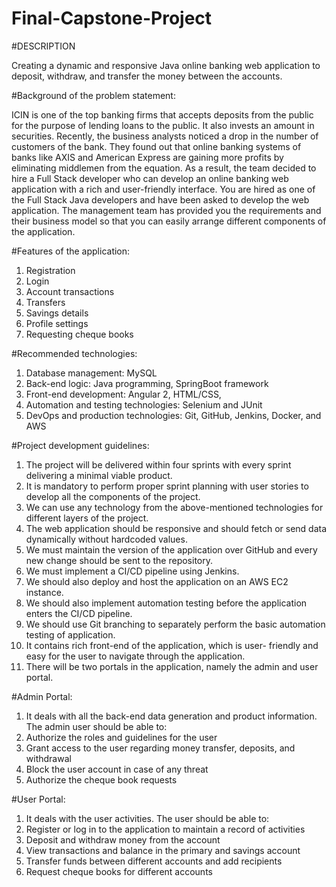 # Final-Capstone-Project


#DESCRIPTION

Creating a dynamic and responsive Java online banking web application to deposit, withdraw, and transfer the money between the accounts.

#Background of the problem statement:

ICIN is one of the top banking firms that accepts deposits from the public for the purpose of lending loans to the public. It also invests an amount in securities.
Recently, the business analysts noticed a drop in the number of customers of the bank. They found out that online banking systems of banks like AXIS and American Express are gaining more profits by eliminating middlemen from the equation. As a result, the team decided to hire a Full Stack developer who can develop an online banking web application with a rich and user-friendly interface.
You are hired as one of the Full Stack Java developers and have been asked to develop the web application. The management team has provided you the requirements and their business model so that you can easily arrange different components of the application.

#Features of the application:

1) Registration
2) Login
3) Account transactions
4) Transfers
5) Savings details
6) Profile settings
7) Requesting cheque books

#Recommended technologies:

1) Database management: MySQL
2) Back-end logic: Java programming, SpringBoot framework
3) Front-end development: Angular 2, HTML/CSS,
4) Automation and testing technologies: Selenium and JUnit
5) DevOps and production technologies: Git, GitHub, Jenkins, Docker, and AWS

#Project development guidelines:

1) The project will be delivered within four sprints with every sprint delivering a minimal viable product.
2) It is mandatory to perform proper sprint planning with user stories to develop all the components of the project.
3) We can use any technology from the above-mentioned technologies for different layers of the project.
4) The web application should be responsive and should fetch or send data dynamically without hardcoded values.
5) We must maintain the version of the application over GitHub and every new change should be sent to the repository.
6) We must implement a CI/CD pipeline using Jenkins.
7) We should also deploy and host the application on an AWS EC2 instance.
8) We should also implement automation testing before the application enters the CI/CD pipeline.
9) We should use Git branching to separately perform the basic automation testing of application.
10) It contains rich front-end of the application, which is user- friendly and easy for the user to navigate through the application.
11) There will be two portals in the application, namely the admin and user portal. 

#Admin Portal:

1) It deals with all the back-end data generation and product information. The admin user should be able to:
2) Authorize the roles and guidelines for the user
3) Grant access to the user regarding money transfer, deposits, and withdrawal
4) Block the user account in case of any threat
5) Authorize the cheque book requests

#User Portal:

1) It deals with the user activities. The user should be able to:
2) Register or log in to the application to maintain a record of activities
3) Deposit and withdraw money from the account
4) View transactions and balance in the primary and savings account
5) Transfer funds between different accounts and add recipients
6) Request cheque books for different accounts
